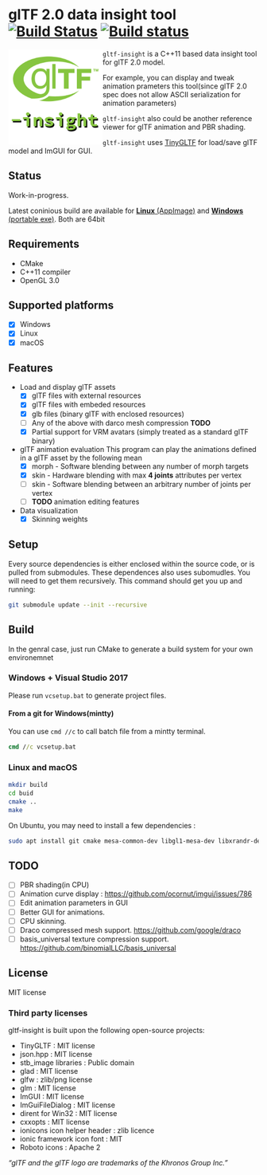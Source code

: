 # glTF 2.0 data insight tool [![Build Status](https://travis-ci.org/lighttransport/gltf-insight.svg?branch=devel)](https://travis-ci.org/lighttransport/gltf-insight) [![Build status](https://ci.appveyor.com/api/projects/status/pb5f6g3qwxrrnxga/branch/devel?svg=true)](https://ci.appveyor.com/project/Ybalrid/gltf-insight/branch/devel)

<img align="left" width="190" height="190" src="icons/gltf-insight.png">

`gltf-insight` is a C++11 based data insight tool for glTF 2.0 model.

For example, you can display and tweak animation prameters this tool(since glTF 2.0 spec does not allow ASCII serialization for animation parameters)

`gltf-insight` also could be another reference viewer for glTF animation and PBR shading.

`gltf-insight` uses [TinyGLTF](https://github.com/syoyo/tinygltf) for load/save glTF model and ImGUI for GUI.



## Status

Work-in-progress.

Latest coninious build are available for [**Linux** (AppImage)](https://github.com/lighttransport/gltf-insight/releases/tag/continuous) and [**Windows** (portable exe)](https://github.com/lighttransport/gltf-insight/releases/tag/continuous-appveyor). Both are 64bit

## Requirements

* CMake
* C++11 compiler
* OpenGL 3.0

## Supported platforms

* [x] Windows
* [x] Linux
* [x] macOS

## Features

* Load and display glTF assets
  * [x] glTF files with external resources
  * [x] glTF files with embeded resources
  * [x] glb files (binary glTF with enclosed resources)
  * [ ] Any of the above with darco mesh compression **TODO**
  * [x] Partial support for VRM avatars (simply treated as a standard glTF binary)

* glTF animation evaluation
This program can play the animations defined in a glTF asset by the following mean
  * [x] morph - Software blending between any number of morph targets
  * [x] skin - Hardware blending with max **4 joints** attributes per vertex
  * [ ] skin - Software blending between an arbitrary number of joints per vertex
  * [ ] **TODO** animation editing features
  
* Data visualization
  * [x] Skinning weights

## Setup

Every source dependencies is either enclosed within the source code, or is pulled from submodules. These dependences also uses subomudles. You will need to get them recursively. This command should get you up and running:

```bash
git submodule update --init --recursive
```
## Build

In the genral case, just run CMake to generate a build system for your own environemnet

### Windows + Visual Studio 2017

Please run `vcsetup.bat` to generate project files.

#### From a git for Windows(mintty)

You can use `cmd //c` to call batch file from a mintty terminal.

```cmd
cmd //c vcsetup.bat
```

### Linux and macOS

```bash
mkdir build
cd buid
cmake ..
make
```

On Ubuntu, you may need to install a few dependencies : 

```bash
sudo apt install git cmake mesa-common-dev libgl1-mesa-dev libxrandr-dev libxcb-xinerama0 libxinerama-dev libxcursor-dev libxi-dev
```

## TODO

* [ ] PBR shading(in CPU)
* [ ] Animation curve display : https://github.com/ocornut/imgui/issues/786
* [ ] Edit animation parameters in GUI
* [ ] Better GUI for animations.
* [ ] CPU skinning.
* [ ] Draco compressed mesh support. https://github.com/google/draco
* [ ] basis_universal texture compression support. https://github.com/binomialLLC/basis_universal

## License

MIT license

### Third party licenses

gltf-insight is built upon the following open-source projects:
* TinyGLTF : MIT license
* json.hpp : MIT license
* stb_image libraries : Public domain
* glad : MIT license
* glfw : zlib/png license
* glm : MIT license
* ImGUI : MIT license
* ImGuiFileDialog : MIT license
* dirent for Win32 : MIT license
* cxxopts : MIT license
* ionicons icon helper header : zlib licence
* ionic framework icon font : MIT
* Roboto icons : Apache 2

*“glTF and the glTF logo are trademarks of the Khronos Group Inc.”*

